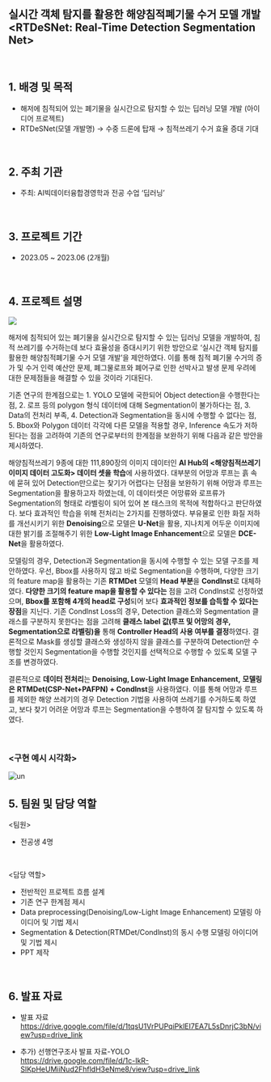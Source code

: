## 실시간 객체 탐지를 활용한 해양침적폐기물 수거 모델 개발 <br> <RTDeSNet: Real-Time Detection Segmentation Net>


<br/>



## 1. 배경 및 목적

- 해저에 침적되어 있는 폐기물을 실시간으로 탐지할 수 있는 딥러닝 모델 개발 (아이디어 프로젝트)  
- RTDeSNet(모델 개발명) → 수중 드론에 탑재 → 침적쓰레기 수거 효율 증대 기대
  
<br/>

## 2. 주최 기관

- 주최: AI빅데이터융합경영학과 전공 수업  ‘딥러닝’

<br/>

## 3. 프로젝트 기간

- 2023.05 ~ 2023.06 (2개월)


<br/>

## 4. 프로젝트 설명 
![](https://github.com/Ji-eun-Kim/Text-Data-Analytics/assets/124686375/b9da5660-e83d-4290-a8f0-9cb56fe5362f)

해저에 침적되어 있는 폐기물을 실시간으로 탐지할 수 있는 딥러닝 모델을 개발하여, 침적 쓰레기를 수거하는데 보다 효율성을 증대시키기 위한 방안으로 ‘실시간 객체 탐지를 활용한 해양침적폐기물 수거 모델 개발’을 제안하였다. 이를 통해 침적 폐기물 수거의 증가 및 수거 인력 예산안 문제, 폐그물로프와 폐어구로 인한 선박사고 발생 문제 우려에 대한 문제점들을 해결할 수 있을 것이라 기대된다.

   기존 연구의 한계점으로는 1. YOLO 모델에 국한되어 Object detection을 수행한다는 점, 2. 로프 등의 polygon 형식 데이터에 대해 Segmentation이 불가하다는 점, 3. Data의 전처리 부족, 4. Detection과 Segmentation을 동시에 수행할 수 없다는 점, 5. Bbox와 Polygon 데이터 각각에 다른 모델을 적용할 경우, Inference 속도가 저하된다는 점을 고려하여 기존의 연구로부터의 한계점을 보완하기 위해 다음과 같은 방안을 제시하였다.

   해양침적쓰레기 9종에 대한 111,890장의 이미지 데이터인 **AI Hub의 <해양침적쓰레기 이미지 데이터 고도화> 데이터 셋을 학습**에 사용하였다. 대부분의 어망과 루프는 흙 속에 묻혀 있어 Detection만으로는 찾기가 어렵다는 단점을 보완하기 위해 어망과 루프는 Segmentation을 활용하고자 하였는데, 이 데이터셋은 어망류와 로프류가 Segmentation의 형태로 라벨링이 되어 있어 본 태스크의 목적에 적합하다고 판단하였다. 보다 효과적인 학습을 위해 전처리는 2가지를 진행하였다. 부유물로 인한 화질 저하를 개선시키기 위한 **Denoising**으로 모델은 **U-Net**을 활용, 지나치게 어두운 이미지에 대한 밝기를 조절해주기 위한 **Low-Light Image Enhancement**으로 모델은 **DCE-Net**을 활용하였다.

   모델링의 경우, Detection과 Segmentation을 동시에 수행할 수 있는 모델 구조를 제안하였다. 우선, Bbox를 사용하지 않고 바로 Segmentation을 수행하며, 다양한 크기의 feature map을 활용하는 기존 **RTMDet** 모델의 **Head 부분**을  **Condlnst**로 대체하였다. **다양한 크기의 feature map을 활용할 수 있다는** 점을 고려 Condlnst로 선정하였으며, **Bbox를 포함해 4개의 head로 구성**되어 보다 **효과적인 정보를 습득할 수 있다는 장점**을 지닌다. 기존 Condlnst Loss의 경우, Detection 클래스와 Segmentation 클래스를 구분하지 못한다는 점을 고려해 **클래스 label 값(루프 및 어망의 경우, Segmentation으로 라벨링)을** 통해 **Controller Head의 사용 여부를 결정**하였다. 결론적으로 Mask를 생성할 클래스와 생성하지 않을 클래스를 구분하여 Detection만 수행할 것인지 Segmentation을 수행할 것인지를 선택적으로 수행할 수 있도록 모델 구조를 변경하였다.  

   결론적으로 **데이터 전처리**는 **Denoising, Low-Light Image Enhancement,** **모델링은** **RTMDet(CSP-Net+PAFPN) + Condlnst**을 사용하였다. 이를 통해 어망과 루프를 제외한 해양 쓰레기의 경우 Detection 기법을 사용하여 쓰레기를 수거하도록 하였고, 보다 찾기 어려운 어망과 루프는 Segmentation을 수행하여 잘 탐지할 수 있도록 하였다. 


<br/>


### <구현 예시 시각화>
![un](https://github.com/Ji-eun-Kim/Text-Data-Analytics/assets/124686375/8ab27274-d072-46ae-87e5-fef3c2d188c8)
  
  
## 5. 팀원 및 담당 역할  

<팀원>  
- 전공생 4명

  <br>
  
<담당 역할>
- 전반적인 프로젝트 흐름 설계
- 기존 연구 한계점 제시
- Data preprocessing(Denoising/Low-Light Image Enhancement) 모델링 아이디어 및 기법 제시
- Segmentation & Detection(RTMDet/Condlnst)의 동시 수행 모델링 아이디어 및 기법 제시
- PPT 제작

<br/>

## 6. 발표 자료

- 발표 자료    
https://drive.google.com/file/d/1tqsU1VrPUPqiPklEI7EA7L5sDnrjC3bN/view?usp=drive_link

- 추가) 선행연구조사 발표 자료-YOLO  
https://drive.google.com/file/d/1c-IkR-SlKpHeUMiiNud2FhfldH3eNme8/view?usp=drive_link
